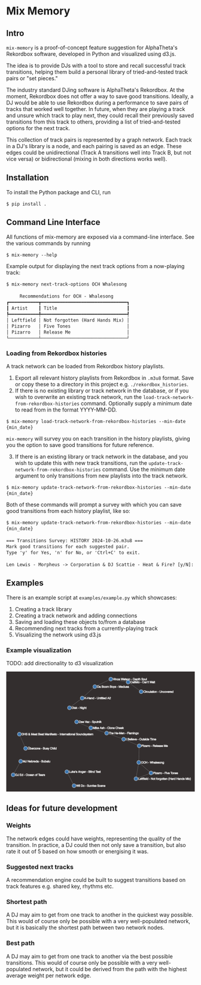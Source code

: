 # Mix Memory

## Intro

`mix-memory` is a proof-of-concept feature suggestion for AlphaTheta's Rekordbox software, 
developed in Python and visualized using d3.js.

The idea is to provide DJs with a tool to store and recall successful track transitions, 
helping them build a personal library of tried-and-tested track pairs or "set pieces."

The industry standard DJing software is AlphaTheta's Rekordbox. At the moment, Rekordbox
does not offer a way to save good transitions. Ideally, a DJ would be able
to use Rekordbox during a performance to save pairs of tracks that worked well together. 
In future, when they are playing a track and unsure which track to play next, they 
could recall their previously saved transitions from this track to others, providing a 
list of tried-and-tested options for the next track.

This collection of track pairs is represented by a graph network. Each track in a DJ's
library is a node, and each pairing is saved as an edge. These edges could be 
unidirectional (Track A transitions well into Track B, but not vice versa) or 
bidirectional (mixing in both directions works well).

## Installation

To install the Python package and CLI, run

``` console
$ pip install .
```

## Command Line Interface

All functions of mix-memory are exposed via a command-line interface. See the various
commands by running

``` console
$ mix-memory --help
```

Example output for displaying the next track options from a now-playing
track:

``` console
$ mix-memory next-track-options OCH Whalesong

     Recommendations for OCH - Whalesong      
┏━━━━━━━━━━━┳━━━━━━━━━━━━━━━━━━━━━━━━━━━━━━━━┓
┃ Artist    ┃ Title                          ┃
┡━━━━━━━━━━━╇━━━━━━━━━━━━━━━━━━━━━━━━━━━━━━━━┩
│ Leftfield │ Not forgotten (Hard Hands Mix) │
│ Pizarro   │ Five Tones                     │
│ Pizarro   │ Release Me                     │
└───────────┴────────────────────────────────┘                        
```

### Loading from Rekordbox histories

A track network can be loaded from Rekordbox history playlists.

1. Export all relevant history playlists from Rekordbox in `.m3u8` format. Save or copy
these to a directory in this project e.g. `./rekordbox_histories`.
2. If there is no existing library or track network in the database, or if you wish to 
overwrite an existing track network, run the `load-track-network-from-rekordbox-histories`
command. Optionally supply a minimum date to read from in the format YYYY-MM-DD.

```console
$ mix-memory load-track-network-from-rekordbox-histories --min-date {min_date}
```

`mix-memory` will survey you on each transition in the history playlists, giving you the
option to save good transitions for future reference.

3. If there is an existing library or track network in the database, and you wish to
update this with new track transitions, run the `update-track-network-from-rekordbox-histories` 
command. Use the minimum date argument to only transitions from new playlists into the
track network.

``` console
$ mix-memory update-track-network-from-rekordbox-histories --min-date {min_date}
```

Both of these commands will prompt a survey with which you can save good transitions
from each history playlist, like so:

```
$ mix-memory update-track-network-from-rekordbox-histories --min-date {min_date}

=== Transitions Survey: HISTORY 2024-10-26.m3u8 ===
Mark good transitions for each suggested pair.
Type 'y' for Yes, 'n' for No, or 'Ctrl+C' to exit.

Len Lewis - Morpheus -> Corporation & DJ Scattie - Heat & Fire? [y/N]: 
```

## Examples

There is an example script at `examples/example.py` which showcases:
1. Creating a track library
1. Creating a track network and adding connections
1. Saving and loading these objects to/from a database
1. Recommending next tracks from a currently-playing track
1. Visualizing the network using d3.js

### Example visualization

TODO: add directionality to d3 visualization

![track network](./examples/track_network.png)

## Ideas for future development

### Weights

The network edges could have weights, representing the quality of the transition. In
practice, a DJ could then not only save a transition, but also rate it out of 5 based on
how smooth or energising it was.

### Suggested next tracks

A recommendation engine could be built to suggest transitions based on track features
e.g. shared key, rhythms etc.

### Shortest path

A DJ may aim to get from one track to another in the quickest way possible. This would
of course only be possible with a very well-populated network, but it is basically
the shortest path between two network nodes.

### Best path

A DJ may aim to get from one track to another via the best possible transitions. This 
would of course only be possible with a very well-populated network, but it could be
derived from the path with the highest average weight per network edge.
